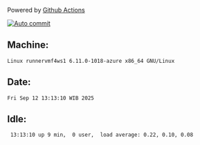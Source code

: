 Powered by [Github Actions](https://github.com/features/actions)

[![Auto commit](https://github.com/hiage/workstation/workflows/Auto%20commit/badge.svg)](https://github.com/hiage/workstation/actions?query=workflow%3A%22Auto+commit%22)

## Machine:
```
Linux runnervmf4ws1 6.11.0-1018-azure x86_64 GNU/Linux
```
## Date:
```
Fri Sep 12 13:13:10 WIB 2025
```
## Idle:
```
 13:13:10 up 9 min,  0 user,  load average: 0.22, 0.10, 0.08
```
